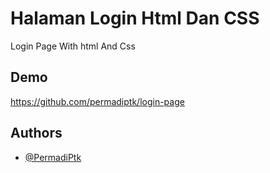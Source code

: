 # Halaman Login Html Dan CSS

Login Page With html And Css
## Demo

https://github.com/permadiptk/login-page


## Authors

- [@PermadiPtk](https://www.github.com/permadiptk)

